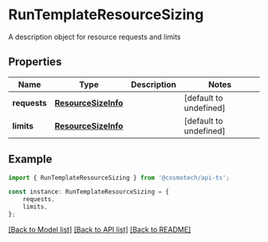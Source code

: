 # RunTemplateResourceSizing

A description object for resource requests and limits

## Properties

Name | Type | Description | Notes
------------ | ------------- | ------------- | -------------
**requests** | [**ResourceSizeInfo**](ResourceSizeInfo.md) |  | [default to undefined]
**limits** | [**ResourceSizeInfo**](ResourceSizeInfo.md) |  | [default to undefined]

## Example

```typescript
import { RunTemplateResourceSizing } from '@cosmotech/api-ts';

const instance: RunTemplateResourceSizing = {
    requests,
    limits,
};
```

[[Back to Model list]](../README.md#documentation-for-models) [[Back to API list]](../README.md#documentation-for-api-endpoints) [[Back to README]](../README.md)
